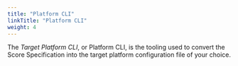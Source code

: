 ```yaml
---
title: "Platform CLI"
linkTitle: "Platform CLI"
weight: 4
---
```


The _Target Platform CLI_, or Platform CLI, is the tooling used to convert the Score Specification into the target platform configuration file of your choice.